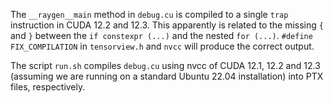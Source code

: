 
The `__raygen__main` method in `debug.cu` is compiled to a single `trap` instruction in CUDA 12.2 and 12.3.
This apparently is related to the missing `{` and `}` between the `if constexpr (...)` and the nested `for (...)`.
`#define FIX_COMPILATION` in `tensorview.h` and `nvcc` will produce the correct output.

The script `run.sh` compiles `debug.cu` using nvcc of CUDA 12.1, 12.2 and 12.3 (assuming we are running on a standard Ubuntu 22.04 installation) into PTX files, respectively.
